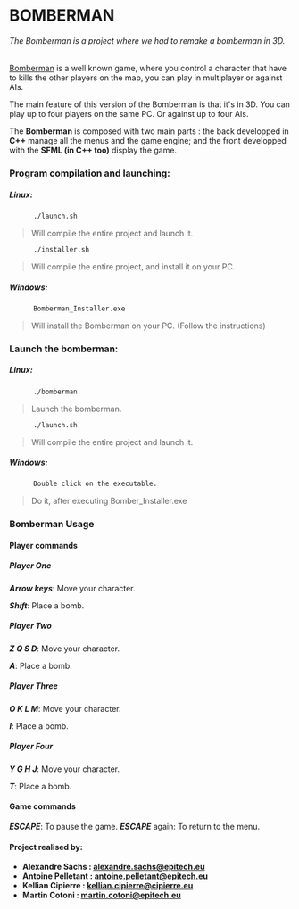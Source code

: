 # BOMBERMAN

###### The Bomberman is a project where we had to remake a bomberman in 3D.
[Bomberman](https://en.wikipedia.org/wiki/Bomberman) is a well known game, where you control a character that have to kills the other players on the map, you can play in multiplayer or against AIs.

The main feature of this version of the Bomberman is that it's in 3D. You can play up to four players on the same PC. Or against up to four AIs.

The **Bomberman** is composed with two main parts : the back developped in **C++** manage all the menus and the game engine; and the front developped with the **SFML (in C++ too)** display the game.
 
### Program compilation and launching:
  ##### Linux:
  ```sh
        ./launch.sh
```
  > Will compile the entire project and launch it.

  ```sh
        ./installer.sh
```
  > Will compile the entire project, and install it on your PC.

   ##### Windows:
  ```sh
        Bomberman_Installer.exe
```
  >  Will install the Bomberman on your PC. (Follow the instructions)

### Launch the bomberman:
  ##### Linux:
  ```sh
        ./bomberman
```
  >  Launch the bomberman.

  ```sh
        ./launch.sh
```
  >  Will compile the entire project and launch it.

   ##### Windows:
  ```sh
        Double click on the executable.
```
  >  Do it, after executing Bomber_Installer.exe


### Bomberman Usage

#### Player commands
  ##### Player One
   ***Arrow keys***: Move your character.
  
   ***Shift***: Place a bomb.
  ##### Player Two
   ***Z Q S D***: Move your character.
  
   ***A***: Place a bomb.
  ##### Player Three
   ***O K L M***: Move your character.
  
   ***I***: Place a bomb.
  ##### Player Four
   ***Y G H J***: Move your character.
  
   ***T***: Place a bomb.

#### Game commands
  ***ESCAPE***: To pause the game.
  ***ESCAPE*** again: To return to the menu.


 #### Project realised by:
- **Alexandre Sachs : [alexandre.sachs@epitech.eu](https://github.com/SachsA)**
- **Antoine Pelletant : [antoine.pelletant@epitech.eu](https://github.com/yabou)**
- **Kellian Cipierre : [kellian.cipierre@cipierre.eu](https://github.com/K6PIR)**
- **Martin Cotoni : [martin.cotoni@epitech.eu](https://github.com/cotonim)**

